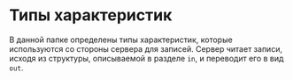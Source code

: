 # Типы характеристик
В данной папке определены типы характеристик, которые используются со стороны сервера для записей.
Сервер читает записи, исходя из структуры, описываемой в разделе `in`, и переводит его в вид `out`.